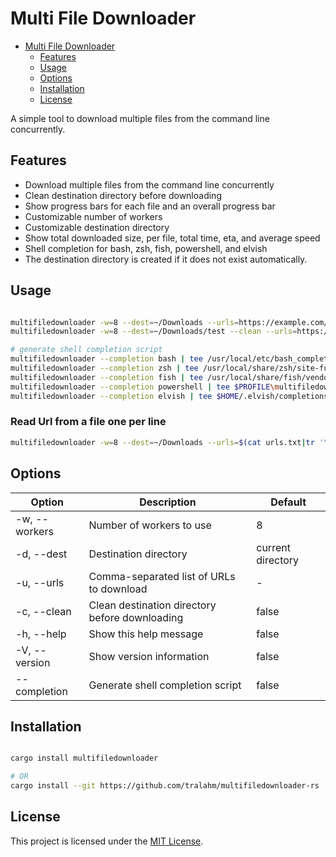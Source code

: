 # Multi File Downloader

<!--toc:start-->

- [Multi File Downloader](#multi-file-downloader)
  - [Features](#features)
  - [Usage](#usage)
  - [Options](#options)
  - [Installation](#installation)
  - [License](#license)
  <!--toc:end-->

A simple tool to download multiple files from the command line concurrently.

## Features

- Download multiple files from the command line concurrently
- Clean destination directory before downloading
- Show progress bars for each file and an overall progress bar
- Customizable number of workers
- Customizable destination directory
- Show total downloaded size, per file, total time, eta, and average speed
- Shell completion for bash, zsh, fish, powershell, and elvish
- The destination directory is created if it does not exist automatically.

## Usage

```sh

multifiledownloader -w=8 --dest=~/Downloads --urls=https://example.com/file1.txt,https://example.com/file2.txt,https://example.com/file3.txt
multifiledownloader -w=8 --dest=~/Downloads/test --clean --urls=https://example.com/file1.txt,https://example.com/file2.txt,https://example.com/file3.txt

# generate shell completion script
multifiledownloader --completion bash | tee /usr/local/etc/bash_completion.d/multifiledownloader
multifiledownloader --completion zsh | tee /usr/local/share/zsh/site-functions/_multifiledownloader
multifiledownloader --completion fish | tee /usr/local/share/fish/vendor_completions.d/multifiledownloader.fish
multifiledownloader --completion powershell | tee $PROFILE\multifiledownloader.ps1
multifiledownloader --completion elvish | tee $HOME/.elvish/completions/multifiledownloader.elv

```

### Read Url from a file one per line

```sh
multifiledownloader -w=8 --dest=~/Downloads --urls=$(cat urls.txt|tr '\n' ','|sed 's/,$//g')
```

## Options

| Option        | Description                                    | Default           |
| ------------- | ---------------------------------------------- | ----------------- |
| -w, --workers | Number of workers to use                       | 8                 |
| -d, --dest    | Destination directory                          | current directory |
| -u, --urls    | Comma-separated list of URLs to download       | -                 |
| -c, --clean   | Clean destination directory before downloading | false             |
| -h, --help    | Show this help message                         | false             |
| -V, --version | Show version information                       | false             |
| --completion  | Generate shell completion script               | false             |

## Installation

```sh

cargo install multifiledownloader

# OR
cargo install --git https://github.com/tralahm/multifiledownloader-rs
```

## License

This project is licensed under the [MIT License](LICENSE).
